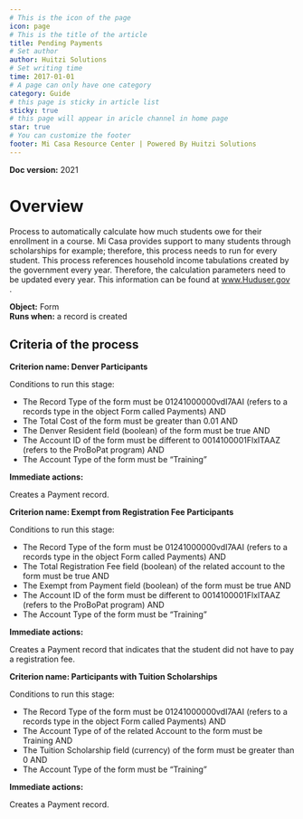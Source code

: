 ```yaml
---
# This is the icon of the page
icon: page
# This is the title of the article
title: Pending Payments
# Set author
author: Huitzi Solutions
# Set writing time
time: 2017-01-01
# A page can only have one category
category: Guide
# this page is sticky in article list
sticky: true
# this page will appear in aricle channel in home page
star: true
# You can customize the footer
footer: Mi Casa Resource Center | Powered By Huitzi Solutions
---
```


**Doc version:** 2021

# **Overview**

Process to automatically calculate how much students owe for their enrollment in a course. Mi Casa provides support to many students through scholarships for example; therefore, this process needs to run for every student. This process references household income tabulations created by the government every year. Therefore, the calculation parameters need to be updated every year. This information can be found at www.Huduser.gov .

**Object:** Form\
**Runs when:** a record is created

## **Criteria of the process**

**Criterion name: Denver Participants**

Conditions to run this stage:

- The Record Type of the form must be 01241000000vdI7AAI (refers to a records type in the object Form called Payments) AND
- The Total Cost of the form must be greater than 0.01 AND
- The Denver Resident field (boolean) of the form must be true AND
- The Account ID of the form must be different to 0014100001FlxITAAZ (refers to the ProBoPat program) AND
- The Account Type of the form must be “Training”

**Immediate actions:**

Creates a Payment record.

**Criterion name: Exempt from Registration Fee Participants**

Conditions to run this stage:

- The Record Type of the form must be 01241000000vdI7AAI (refers to a records type in the object Form called Payments) AND
- The Total Registration Fee field (boolean) of the related account to the form must be true AND
- The Exempt from Payment field (boolean) of the form must be true AND
- The Account ID of the form must be different to 0014100001FlxITAAZ (refers to the ProBoPat program) AND
- The Account Type of the form must be “Training”

**Immediate actions:**

Creates a Payment record that indicates that the student did not have to pay a registration fee.

**Criterion name: Participants with Tuition Scholarships**

Conditions to run this stage:

- The Record Type of the form must be 01241000000vdI7AAI (refers to a records type in the object Form called Payments) AND
- The Account Type of of the related Account to the form must be Training AND
- The Tuition Scholarship field (currency) of the form must be greater than 0 AND
- The Account Type of the form must be “Training”

**Immediate actions:**

Creates a Payment record.
